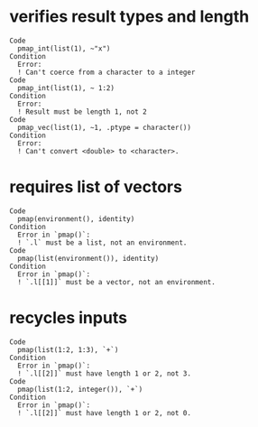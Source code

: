 # verifies result types and length

    Code
      pmap_int(list(1), ~"x")
    Condition
      Error:
      ! Can't coerce from a character to a integer
    Code
      pmap_int(list(1), ~ 1:2)
    Condition
      Error:
      ! Result must be length 1, not 2
    Code
      pmap_vec(list(1), ~1, .ptype = character())
    Condition
      Error:
      ! Can't convert <double> to <character>.

# requires list of vectors

    Code
      pmap(environment(), identity)
    Condition
      Error in `pmap()`:
      ! `.l` must be a list, not an environment.
    Code
      pmap(list(environment()), identity)
    Condition
      Error in `pmap()`:
      ! `.l[[1]]` must be a vector, not an environment.

# recycles inputs

    Code
      pmap(list(1:2, 1:3), `+`)
    Condition
      Error in `pmap()`:
      ! `.l[[2]]` must have length 1 or 2, not 3.
    Code
      pmap(list(1:2, integer()), `+`)
    Condition
      Error in `pmap()`:
      ! `.l[[2]]` must have length 1 or 2, not 0.


